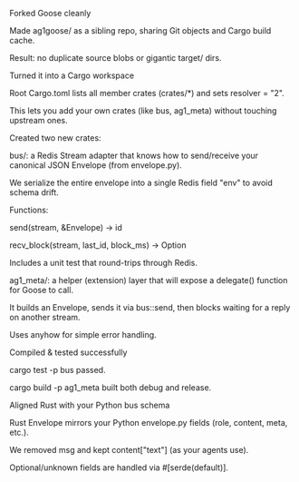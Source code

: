 Forked Goose cleanly

Made ag1goose/ as a sibling repo, sharing Git objects and Cargo build cache.

Result: no duplicate source blobs or gigantic target/ dirs.

Turned it into a Cargo workspace

Root Cargo.toml lists all member crates (crates/*) and sets resolver = "2".

This lets you add your own crates (like bus, ag1_meta) without touching upstream ones.

Created two new crates:

bus/: a Redis Stream adapter that knows how to send/receive your canonical JSON Envelope (from envelope.py).

We serialize the entire envelope into a single Redis field "env" to avoid schema drift.

Functions:

send(stream, &Envelope) -> id

recv_block(stream, last_id, block_ms) -> Option<Envelope>

Includes a unit test that round-trips through Redis.

ag1_meta/: a helper (extension) layer that will expose a delegate() function for Goose to call.

It builds an Envelope, sends it via bus::send, then blocks waiting for a reply on another stream.

Uses anyhow for simple error handling.

Compiled & tested successfully

cargo test -p bus passed.

cargo build -p ag1_meta built both debug and release.

Aligned Rust with your Python bus schema

Rust Envelope mirrors your Python envelope.py fields (role, content, meta, etc.).

We removed msg and kept content["text"] (as your agents use).

Optional/unknown fields are handled via #[serde(default)].
